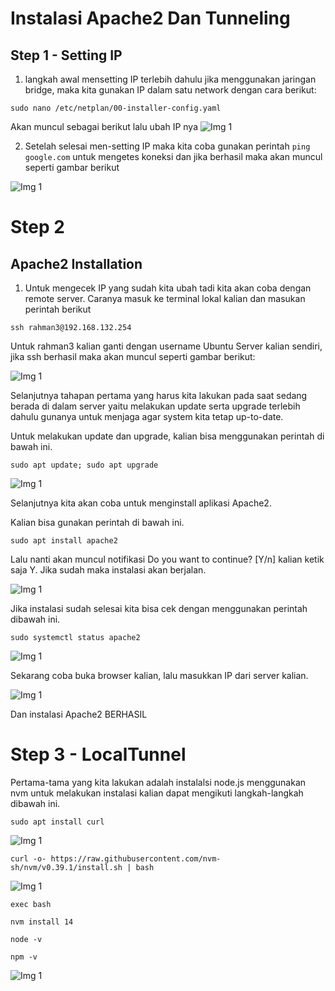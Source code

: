 # Instalasi Apache2 Dan Tunneling

## Step 1 - Setting IP

1. langkah awal mensetting IP terlebih dahulu jika menggunakan jaringan bridge, maka kita gunakan IP dalam satu network dengan cara berikut:

```
sudo nano /etc/netplan/00-installer-config.yaml
```
Akan muncul sebagai berikut lalu ubah IP nya
![Img 1](assets/2.png)

2. Setelah selesai men-setting IP maka kita coba gunakan perintah `ping google.com` untuk mengetes koneksi dan jika berhasil maka akan muncul seperti gambar berikut

![Img 1](assets/3.png)

# Step 2

## Apache2 Installation

1. Untuk mengecek IP yang sudah kita ubah tadi kita akan coba dengan remote server. Caranya masuk ke terminal lokal kalian dan masukan perintah berikut 

```
ssh rahman3@192.168.132.254
```
Untuk rahman3 kalian ganti dengan username Ubuntu Server kalian sendiri, jika ssh berhasil maka akan muncul seperti gambar berikut:

![Img 1](assets/4.png)

Selanjutnya tahapan pertama yang harus kita lakukan pada saat sedang berada di dalam server yaitu melakukan update serta upgrade terlebih dahulu gunanya untuk menjaga agar system kita tetap up-to-date.

Untuk melakukan update dan upgrade, kalian bisa menggunakan perintah di bawah ini.

```
sudo apt update; sudo apt upgrade
```

![Img 1](assets/5.png)

Selanjutnya kita akan coba untuk menginstall aplikasi Apache2.

Kalian bisa gunakan perintah di bawah ini.

```
sudo apt install apache2
```
Lalu nanti akan muncul notifikasi Do you want to continue? [Y/n] kalian ketik saja Y. Jika sudah maka instalasi akan berjalan.

![Img 1](assets/6.png)

Jika instalasi sudah selesai kita bisa cek dengan menggunakan perintah dibawah ini.

```
sudo systemctl status apache2
```

![Img 1](assets/7.png)

Sekarang coba buka browser kalian, lalu masukkan IP dari server kalian.

![Img 1](assets/8.png)

Dan instalasi Apache2 BERHASIL


# Step 3 - LocalTunnel

Pertama-tama yang kita lakukan adalah instalalsi node.js menggunakan nvm untuk melakukan instalasi kalian dapat mengikuti langkah-langkah dibawah ini.

```
sudo apt install curl
```

![Img 1](assets/9.png)

```
curl -o- https://raw.githubusercontent.com/nvm-sh/nvm/v0.39.1/install.sh | bash
```

![Img 1](assets/10.png)

```
exec bash
```

```
nvm install 14
```

```
node -v
```

```
npm -v
```

![Img 1](assets/11.png)


